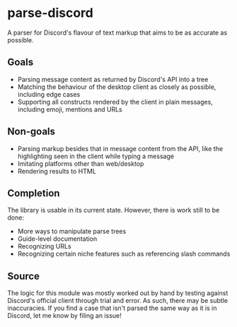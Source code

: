 # parse-discord
A parser for Discord's flavour of text markup that aims to be as accurate as possible.

## Goals
- Parsing message content as returned by Discord's API into a tree
- Matching the behaviour of the desktop client as closely as possible, including edge cases
- Supporting all constructs rendered by the client in plain messages, including emoji, mentions and URLs

## Non-goals
- Parsing markup besides that in message content from the API, like the highlighting seen in the client while typing a message
- Imitating platforms other than web/desktop
- Rendering results to HTML

## Completion
The library is usable in its current state. However, there is work still to be done:
- More ways to manipulate parse trees
- Guide-level documentation
- Recognizing URLs
- Recognizing certain niche features such as referencing slash commands

## Source
The logic for this module was mostly worked out by hand by testing against Discord's official client through trial and error.
As such, there may be subtle inaccuracies. If you find a case that isn't parsed the same way as it is in Discord, let me know by filing an issue!
